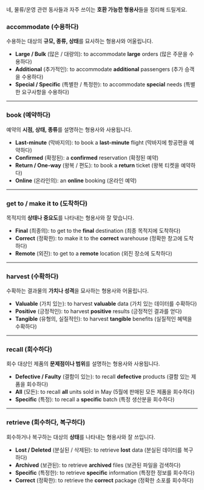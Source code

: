 네, 물류/운영 관련 동사들과 자주 쓰이는 **호환 가능한 형용사**들을 정리해 드릴게요.

### **accommodate (수용하다)**

수용하는 대상의 **규모, 종류, 상태**를 묘사하는 형용사와 어울립니다.

- **Large / Bulk** (많은 / 대량의): to accommodate **large** orders (많은 주문을 수용하다)
- **Additional** (추가적인): to accommodate **additional** passengers (추가 승객을 수용하다)
- **Special / Specific** (특별한 / 특정한): to accommodate **special** needs (특별한 요구사항을 수용하다)

---

### **book (예약하다)**

예약의 **시점, 상태, 종류**를 설명하는 형용사와 사용됩니다.

- **Last-minute** (막바지의): to book a **last-minute** flight (막바지에 항공편을 예약하다)
- **Confirmed** (확정된): a **confirmed** reservation (확정된 예약)
- **Return / One-way** (왕복 / 편도): to book a **return** ticket (왕복 티켓을 예약하다)
- **Online** (온라인의): an **online** booking (온라인 예약)

---

### **get to / make it to (도착하다)**

목적지의 **상태나 중요도**를 나타내는 형용사와 잘 맞습니다.

- **Final** (최종의): to get to the **final** destination (최종 목적지에 도착하다)
- **Correct** (정확한): to make it to the **correct** warehouse (정확한 창고에 도착하다)
- **Remote** (외진): to get to a **remote** location (외진 장소에 도착하다)

---

### **harvest (수확하다)**

수확하는 결과물의 **가치나 성격**을 묘사하는 형용사와 어울립니다.

- **Valuable** (가치 있는): to harvest **valuable** data (가치 있는 데이터를 수확하다)
- **Positive** (긍정적인): to harvest **positive** results (긍정적인 결과를 얻다)
- **Tangible** (유형의, 실질적인): to harvest **tangible** benefits (실질적인 혜택을 수확하다)

---

### **recall (회수하다)**

회수 대상인 제품의 **문제점이나 범위**를 설명하는 형용사와 사용됩니다.

- **Defective / Faulty** (결함이 있는): to recall **defective** products (결함 있는 제품을 회수하다)
- **All** (모든): to recall **all** units sold in May (5월에 판매된 모든 제품을 회수하다)
- **Specific** (특정): to recall a **specific** batch (특정 생산분을 회수하다)

---

### **retrieve (회수하다, 복구하다)**

회수하거나 복구하는 대상의 **상태**를 나타내는 형용사와 잘 쓰입니다.

- **Lost / Deleted** (분실된 / 삭제된): to retrieve **lost** data (분실된 데이터를 복구하다)
- **Archived** (보관된): to retrieve **archived** files (보관된 파일을 검색하다)
- **Specific** (특정한): to retrieve **specific** information (특정한 정보를 회수하다)
- **Correct** (정확한): to retrieve the **correct** package (정확한 소포를 회수하다)